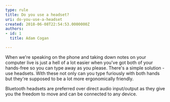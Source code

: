 ```yaml
---
type: rule
title: Do you use a headset?
uri: do-you-use-a-headset
created: 2018-06-08T22:54:53.0000000Z
authors:
- id: 1
  title: Adam Cogan

---
```


 
When we're speaking on the phone and taking down notes on your computer live is just a hell of a lot easier when you've got both of your hands-free so you can type away as you please. There's a simple solution - use headsets. With these not only can you type furiously with both hands but they're supposed to be a lot more ergonomically friendly.
 
Bluetooth headsets are preferred over direct audio input/output as they give you the freedom to move and can be connected to any device. ​

